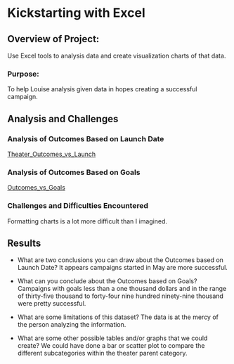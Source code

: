# Kickstarting with Excel

## Overview of Project: 
Use Excel tools to analysis data and create visualization charts of that data.

### Purpose: 
To help Louise analysis given data in hopes creating a successful campaign.

## Analysis and Challenges

### Analysis of Outcomes Based on Launch Date
[Theater_Outcomes_vs_Launch](https://github.com/lnharvin/kickstarter-analysis/blob/6b1528c294ac224f93e1a2d481890be2c9e23bca/Resources/Theater_Outcomes_vs_Launch.png)

### Analysis of Outcomes Based on Goals
[Outcomes_vs_Goals](https://github.com/lnharvin/kickstarter-analysis/blob/becb1ecfba9d5820957faca30d7c35c00c849403/Resources/Outcomes_vs_Goals.png)

### Challenges and Difficulties Encountered
Formatting charts is a lot more difficult than I imagined.

## Results

- What are two conclusions you can draw about the Outcomes based on Launch Date?
  It appears campaigns started in May are more successful.

- What can you conclude about the Outcomes based on Goals?
Campaigns with goals less than a one thousand dollars and in the range of thirty-five thousand to forty-four nine hundred ninety-nine thousand were pretty successful.

- What are some limitations of this dataset?
The data is at the mercy of the person analyzing the information.

- What are some other possible tables and/or graphs that we could create?
We could have done a bar or scatter plot to compare the different subcategories within the theater parent category.

